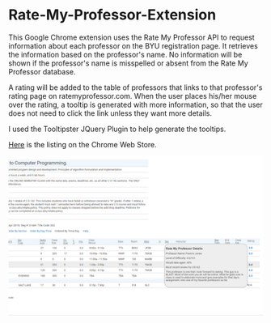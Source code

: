 # Rate-My-Professor-Extension

This Google Chrome extension uses the Rate My Professor API to request information about each professor on the BYU registration page.  It retrieves the information based on the professor's name.  No information will be shown if the professor's name is misspelled or absent from the Rate My Professor database.

A rating will be added to the table of professors that links to that professor's rating page on ratemyprofessor.com.  When the user places his/her mouse over the rating, a tooltip is generated with more information, so that the user does not need to click the link unless they want more details.

I used the Tooltipster JQuery Plugin to help generate the tooltips.

<a href="https://chrome.google.com/webstore/detail/rate-my-byu-professors/ghokpcnkghnkfofadiajmmhinooijmaf">Here</a> is the listing on the Chrome Web Store.

![Screenshot](Images/ratemyprofimage.jpeg)